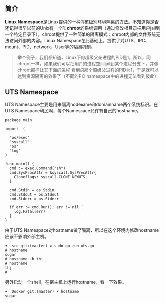 ## 简介
**Linux Namespace**是Linux提供的一种内核级别环境隔离的方法。不知道你是否还记得很早以前的Unix有一个叫**chroot**的系统调用（通过修改根目录把用户jail到一个特定目录下），chroot提供了一种简单的隔离模式：chroot内部的文件系统无法访问外部的内容。Linux Namespace在此基础上，提供了对UTS、IPC、mount、PID、network、User等的隔离机制。


> 举个例子，我们都知道，Linux下的超级父亲进程的PID是1，所以，同chroot一样，如果我们可以把用户的进程空间jail到某个进程分支下，并像chroot那样让其下面的进程 看到的那个超级父进程的PID为1，于是就可以达到资源隔离的效果了（不同的PID namespace中的进程无法看到彼此）

## UTS Namespace
UTS Namespace主要是用来隔离nodename和domainname两个系统标识。在UTS Namespace利民啊，每个Namespace允许有自己的hostname。

```
package main

import  (

  "os/exec"
  "syscall"
  "os"
  "log"
)

func main() {
  cmd := exec.Command("sh")
  cmd.SysProcAttr = &syscall.SysProcAttr{
    Cloneflags: syscall.CLONE_NEWUTS,
  }

  cmd.Stdin = os.Stdin
  cmd.Stdout = os.Stdout
  cmd.Stderr = os.Stderr

  if err := cmd.Run(); err != nil {
    log.Fatal(err)
  }
}
```

由于UTS Namespace对hostname做了隔离，所以在这个环境内修改hostname应该不影响外部主机。

```
➜  src git:(master) ✗ sudo go run uts.go
# hostname
sugar
# hostname -b thj
# hostname
thj
#
```

另外启动一个shell，在宿主机上运行hostname，看一下效果。

```
➜  Docker git:(master) ✗ hostname
sugar

```
